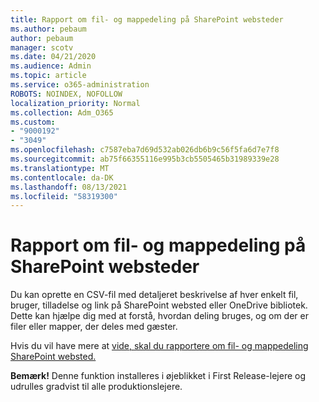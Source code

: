 ```yaml
---
title: Rapport om fil- og mappedeling på SharePoint websteder
ms.author: pebaum
author: pebaum
manager: scotv
ms.date: 04/21/2020
ms.audience: Admin
ms.topic: article
ms.service: o365-administration
ROBOTS: NOINDEX, NOFOLLOW
localization_priority: Normal
ms.collection: Adm_O365
ms.custom:
- "9000192"
- "3049"
ms.openlocfilehash: c7587eba7d69d532ab026db6b9c56f5fa6d7e7f8
ms.sourcegitcommit: ab75f66355116e995b3cb5505465b31989339e28
ms.translationtype: MT
ms.contentlocale: da-DK
ms.lasthandoff: 08/13/2021
ms.locfileid: "58319300"
---
```

# <a name="report-on-file-and-folder-sharing-in-sharepoint-sites"></a>Rapport om fil- og mappedeling på SharePoint websteder

Du kan oprette en CSV-fil med detaljeret beskrivelse af hver enkelt fil, bruger, tilladelse og link på SharePoint websted eller OneDrive bibliotek. Dette kan hjælpe dig med at forstå, hvordan deling bruges, og om der er filer eller mapper, der deles med gæster.

Hvis du vil have mere at [vide, skal du rapportere om fil- og mappedeling SharePoint websted.](https://docs.microsoft.com/sharepoint/sharing-reports)

**Bemærk!** Denne funktion installeres i øjeblikket i First Release-lejere og udrulles gradvist til alle produktionslejere.